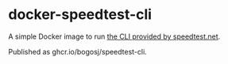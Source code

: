 # docker-speedtest-cli

A simple Docker image to run [the CLI provided by speedtest.net](https://www.speedtest.net/apps/cli).

Published as ghcr.io/bogosj/speedtest-cli.